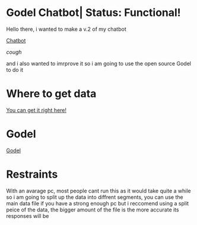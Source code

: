 # Godel Chatbot| Status: Functional!
Hello there, i wanted to make a v.2 of my chatbot 

[Chatbot](https://github.com/Samuel12209/Chat-Bot)

*cough*

and i also wanted to imrprove it so i am going to use the open source Godel to do it
# Where to get data
[You can get it right here!](https://openaipublic.azureedge.net/gpt-2/output-dataset/v1/small-117M.train.jsonl)


# Godel
[Godel](https://huggingface.co/microsoft/GODEL-v1_1-large-seq2seq)

# Restraints
With an avarage pc, most people cant run this as it would take quite a while so i am going to split up the data into diffrent segments,
you can use the main data file if you have a strong enough pc but i reccomend using a split peice of the data,
the bigger amount of the file is the more accurate its responses will be
